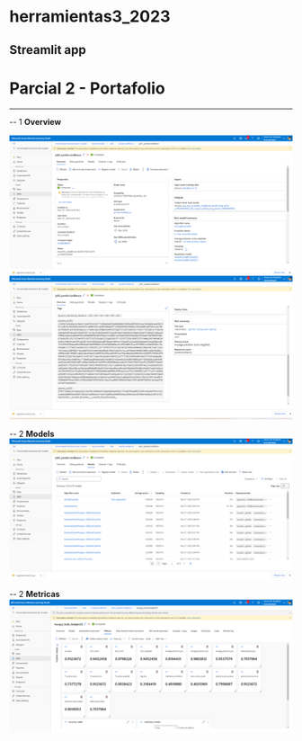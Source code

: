 # herramientas3_2023
Streamlit app
------------------------
# Parcial 2 - Portafolio
------------------------
-- 1 **Overview**<br>

![Overview](https://github.com/JessiQuintal/herramientas3_2023/blob/main/Overview1.png)
![Overview](https://github.com/JessiQuintal/herramientas3_2023/blob/main/Overview2.png)

-- 2 **Models**<br>
![Overview](https://github.com/JessiQuintal/herramientas3_2023/blob/main/MODELS.png)

-- 2 **Metricas**<br>
![Overview](https://github.com/JessiQuintal/herramientas3_2023/blob/main/MODELO.png)
